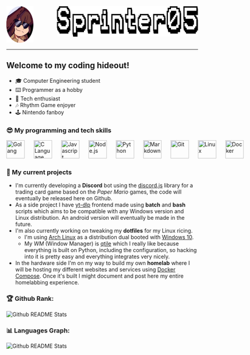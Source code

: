<div style="display: flex; flex-direction: row; gap: 25px">
    <picture> <img height="96" width="96" title="Profile Picture by Crispy0range" src="./img/pfp_crop.png"> </picture>
    &nbsp&nbsp&nbsp
    <picture> <img height="80" width="500" title="Font used is Karma Future" src="./img/logo.png"> </picture>
</div>

---

## Welcome to my coding hideout!
- 🎓 Computer Engineering student
- ⌨️ Programmer as a hobby
- 💾 Tech enthusiast
- 🎶 Rhythm Game enjoyer
- 🕹️ Nintendo fanboy
### 😎 My programming and tech skills
<div style="display: flex; flex-direction: row; gap: 10px">
    <picture> <img height="48" width="48" title="Golang" src="https://skillicons.dev/icons?i=go" /> </picture>&nbsp
    <picture> <img height="48" width="48" title="C Language" src="https://skillicons.dev/icons?i=c" /> </picture>&nbsp
    <picture> <img height="48" width="48" title="Javascript" src="https://skillicons.dev/icons?i=javascript" /> </picture>&nbsp
    <picture> <img height="48" width="48" title="Node.js" src="https://skillicons.dev/icons?i=nodejs" /> </picture>&nbsp
    <picture> <img height="48" width="48" title="Python" src="https://skillicons.dev/icons?i=python" /> </picture>&nbsp
    <picture> <img height="48" width="48" title="Markdown" src="https://skillicons.dev/icons?i=markdown" /> </picture>&nbsp
    <picture> <img height="48" width="48" title="Git" src="https://skillicons.dev/icons?i=git" /> </picture>&nbsp
    <picture> <img height="48" width="48" title="Linux" src="https://skillicons.dev/icons?i=linux" /> </picture>&nbsp
    <picture> <img height="48" width="48" title="Docker" src="https://skillicons.dev/icons?i=docker" /> </picture>&nbsp
</div>

### 🚀 My current projects
- I'm currently developing a **Discord** bot using the [discord.js](https://discord.js.org/) library for a trading card game based on the _Paper Mario_ games, the code will eventually be released here on Github.
- As a side project I have [yt-dlp](https://github.com/yt-dlp/yt-dlp) frontend made using **batch** and **bash** scripts which aims to be compatible with any Windows version and Linux distribution. An android version will eventually be made in the future.
- I'm also currently working on tweaking my **dotfiles** for my Linux ricing.
    * I'm using [Arch Linux](https://archlinux.org/) as a distribution dual booted with [Windows 10](https://en.wikipedia.org/wiki/Windows_10).
    * My _WM_ (Window Manager) is [qtile](https://qtile.org/) which I really like because everything is built on Python, including the configuration, so hacking into it is pretty easy and everything integrates very nicely.
- In the hardware side I'm on my way to build my own **homelab** where I will be hosting my different websites and services using [Docker Compose](https://docs.docker.com/compose/). Once it's built I might document and post here my entire homelabbing experience.

### 🏆 Github Rank:
<div style="display: flex; flex-direction: column;">
    <picture> <img width=400 title="Github README Stats" src="https://github-readme-stats.vercel.app/api?username=Sprinter05&show_icons=true&theme=catppuccin_mocha&card_width=320&"/> </picture>
</div>

### 📊 Languages Graph: 
<div style="display: flex; flex-direction: column;">
    <picture> <img width=300 title="Github README Stats" src="https://github-readme-stats.vercel.app/api/top-langs?username=Sprinter05&layout=compact&langs_count=8&card_width=320&theme=catppuccin_mocha&" /> </picture>
</div>
